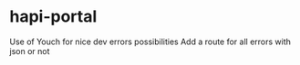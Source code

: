 # hapi-portal
Use of Youch for nice dev errors possibilities
Add a route for all errors with json or not